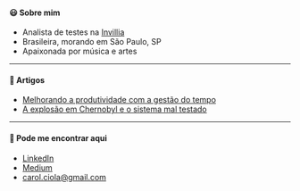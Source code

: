 #### :smiley: Sobre mim 

<!--
**CarolCiola/carolciola** is a ✨ _special_ ✨ repository because its `README.md` (this file) appears on your GitHub profile.
-->

* Analista de testes na <a href="https://invillia.com/global-growth-framework/">Invillia</a>
* Brasileira, morando em São Paulo, SP
* Apaixonada por música e artes

-------------------------------------
#### :pushpin: Artigos

* <a href="https://medium.com/@carol.ciola/melhorando-a-produtividade-com-a-gest%C3%A3o-do-tempo-6ede27365cb8">Melhorando a produtividade com a gestão do tempo</a> 
* <a href="https://medium.com/@carol.ciola/a-explos%C3%A3o-em-chernobyl-e-o-sistema-mal-testado-bc722b03a30">A explosão em Chernobyl e o sistema mal testado</a>

-------------------------------------
#### :raising_hand: Pode me encontrar aqui

* <a href="https://www.linkedin.com/in/carol-ciola/">LinkedIn</a>
* <a href="https://medium.com/@carol.ciola">Medium</a>
* carol.ciola@gmail.com

